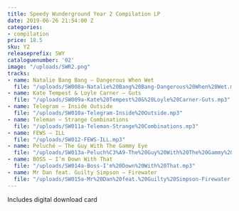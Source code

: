 ```yaml
---
title: Speedy Wunderground Year 2 Compilation LP
date: 2019-06-26 21:54:00 Z
categories:
- compilation
price: 18.5
sku: Y2
releaseprefix: SWY
cataloguenumber: '02'
image: "/uploads/SWR2.png"
tracks:
- name: Natalie Bang Bang – Dangerous When Wet
  file: "/uploads/SW008a-Natalie%20Bang%20Bang-Dangerous%20When%20Wet.mp3"
- name: Kate Tempest & Loyle Carner – Guts
  file: "/uploads/SW009a-Kate%20Tempest%20&%20Loyle%20Carner-Guts.mp3"
- name: Telegram – Inside Outside
  file: "/uploads/SW010a-Telegram-Inside%20Outside.mp3"
- name: Teleman – Strange Combinations
  file: "/uploads/SW011a-Teleman-Strange%20Combinations.mp3"
- name: FEWS – ILL
  file: "/uploads/SW012-FEWS-ILL.mp3"
- name: Peluché – The Guy With The Gammy Eye
  file: "/uploads/SW013a-Peluch%C3%A9-The%20Guy%20With%20The%20Gammy%20Eye.mp3"
- name: BOSS – I’m Down With That
  file: "/uploads/SW014a-Boss-I'm%20Down%20With%20That.mp3"
- name: Mr Dan feat. Guilty Simpson – Firewater
  file: "/uploads/SW015a-Mr%20Dan%20feat.%20Guilty%20Simpson-Firewater.mp3"
---
```


Includes digital download card